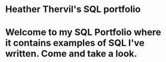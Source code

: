 # Heather Thervil's SQL portfolio
# Welcome to my SQL Portfolio where it contains examples of SQL I've written. Come and take a look.
